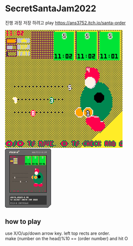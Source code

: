 # SecretSantaJam2022

진행 과정 저장 하려고
play https://ans3752.itch.io/santa-order

![](santa_order.gif?raw=true "santa order gif")[<img src="santa_order.p8.png" width="150"/>](image.png)  
## how to play
use X/O/up/down arrow key. left top rects are order.  
make (number on the head)%10 == (order number) and hit O  